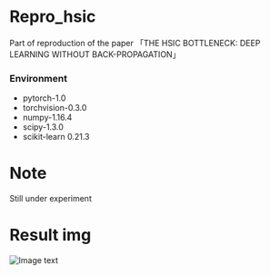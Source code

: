 # Repro_hsic
 Part of  reproduction of the paper 「THE HSIC BOTTLENECK: DEEP LEARNING WITHOUT BACK-PROPAGATION」
### Environment
 - pytorch-1.0
 - torchvision-0.3.0
 - numpy-1.16.4
 - scipy-1.3.0
 - scikit-learn 0.21.3
# Note
 Still under experiment 
# Result img
![Image text]()

